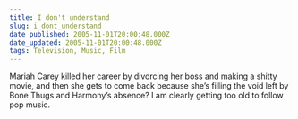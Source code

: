 ```yaml
---
title: I don't understand
slug: i_dont_understand
date_published: 2005-11-01T20:00:48.000Z
date_updated: 2005-11-01T20:00:48.000Z
tags: Television, Music, Film
---
```


Mariah Carey killed her career by divorcing her boss and making a shitty movie, and then she gets to come back because she’s filling the void left by Bone Thugs and Harmony’s absence? I am clearly getting too old to follow pop music.
